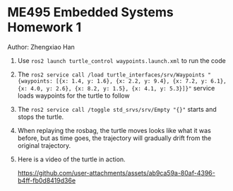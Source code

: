 # ME495 Embedded Systems Homework 1
Author: Zhengxiao Han
1. Use `ros2 launch turtle_control waypoints.launch.xml` to run the code
2. The `ros2 service call /load turtle_interfaces/srv/Waypoints "{waypoints: [{x: 1.4, y: 1.6}, {x: 2.2, y: 9.4}, {x: 7.2, y: 6.1}, {x: 4.0, y: 2.6}, {x: 8.2, y: 1.5}, {x: 4.1, y: 5.3}]}"` service loads waypoints for the turtle to follow
3. The `ros2 service call /toggle std_srvs/srv/Empty "{}"` starts and stops the turtle.
4. When replaying the rosbag, the turtle moves looks like what it was before, but as time goes, the trajectory will gradually drift from the original trajectory.
5. Here is a video of the turtle in action.

   https://github.com/user-attachments/assets/ab9ca59a-80af-4396-b4ff-fb0d8419d36e
